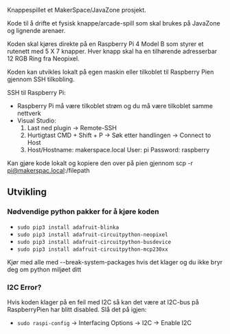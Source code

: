 Knappespillet et MakerSpace/JavaZone prosjekt.

Kode til å drifte et fysisk knappe/arcade-spill som skal brukes på JavaZone og lignende arenaer. 

Koden skal kjøres direkte på en Raspberry Pi 4 Model B som styrer et rutenett med 5 X 7 knapper. 
Hver knapp skal ha en tilhørende adresserbar 12 RGB Ring fra Neopixel.

Koden kan utvikles lokalt på egen maskin eller tilkoblet til Raspberry Pien gjennom SSH tilkobling.

SSH til Raspberry Pi:

* Raspberry Pi må være tilkoblet strøm og du må være tilkoblet samme nettverk
* Visual Studio:
    1. Last ned plugin -> Remote-SSH
    2. Hurtigtast CMD + Shift + P -> Søk etter handlingen -> Connect to Host
    3. Host/Hostname: makerspace.local User: pi Password: raspberry
       
     
Kan gjøre kode lokalt og kopiere den over på pien gjennom scp -r pi@makerspac.local:/filepath

## Utvikling

### Nødvendige python pakker for å kjøre koden
- `sudo pip3 install adafruit-blinka`
- `sudo pip3 install adafruit-circuitpython-neopixel`
- `sudo pip3 install adafruit-circuitpython-busdevice`
- `sudo pip3 install adafruit-circuitpython-mcp230xx`

Kjør med alle med --break-system-packages hvis det klager og du ikke bryr deg om python miljøet ditt

### I2C Error?
Hvis koden klager på en feil med I2C så kan det være at I2C-bus på RaspberryPien har blitt disabled.
Slå det på igjen:
- `sudo raspi-config` -> Interfacing Options -> I2C -> Enable I2C